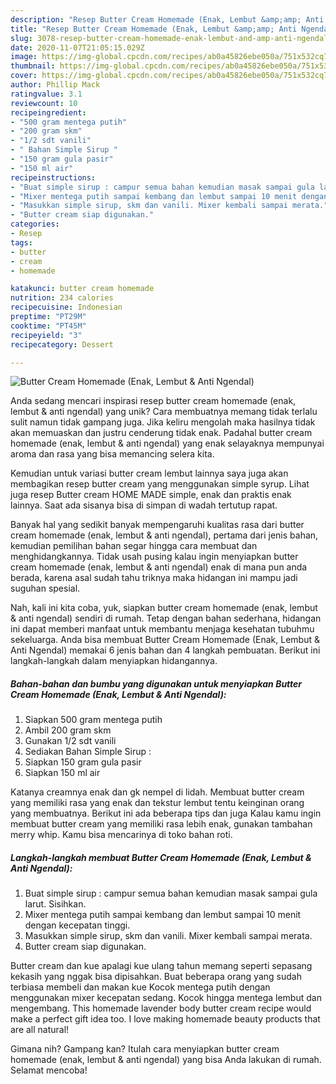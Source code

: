 ```yaml
---
description: "Resep Butter Cream Homemade (Enak, Lembut &amp;amp; Anti Ngendal) yang Sempurna"
title: "Resep Butter Cream Homemade (Enak, Lembut &amp;amp; Anti Ngendal) yang Sempurna"
slug: 3078-resep-butter-cream-homemade-enak-lembut-and-amp-anti-ngendal-yang-sempurna
date: 2020-11-07T21:05:15.029Z
image: https://img-global.cpcdn.com/recipes/ab0a45826ebe050a/751x532cq70/butter-cream-homemade-enak-lembut-anti-ngendal-foto-resep-utama.jpg
thumbnail: https://img-global.cpcdn.com/recipes/ab0a45826ebe050a/751x532cq70/butter-cream-homemade-enak-lembut-anti-ngendal-foto-resep-utama.jpg
cover: https://img-global.cpcdn.com/recipes/ab0a45826ebe050a/751x532cq70/butter-cream-homemade-enak-lembut-anti-ngendal-foto-resep-utama.jpg
author: Phillip Mack
ratingvalue: 3.1
reviewcount: 10
recipeingredient:
- "500 gram mentega putih"
- "200 gram skm"
- "1/2 sdt vanili"
- " Bahan Simple Sirup "
- "150 gram gula pasir"
- "150 ml air"
recipeinstructions:
- "Buat simple sirup : campur semua bahan kemudian masak sampai gula larut. Sisihkan."
- "Mixer mentega putih sampai kembang dan lembut sampai 10 menit dengan kecepatan tinggi."
- "Masukkan simple sirup, skm dan vanili. Mixer kembali sampai merata."
- "Butter cream siap digunakan."
categories:
- Resep
tags:
- butter
- cream
- homemade

katakunci: butter cream homemade 
nutrition: 234 calories
recipecuisine: Indonesian
preptime: "PT29M"
cooktime: "PT45M"
recipeyield: "3"
recipecategory: Dessert

---
```



![Butter Cream Homemade (Enak, Lembut &amp; Anti Ngendal)](https://img-global.cpcdn.com/recipes/ab0a45826ebe050a/751x532cq70/butter-cream-homemade-enak-lembut-anti-ngendal-foto-resep-utama.jpg)

Anda sedang mencari inspirasi resep butter cream homemade (enak, lembut &amp; anti ngendal) yang unik? Cara membuatnya memang tidak terlalu sulit namun tidak gampang juga. Jika keliru mengolah maka hasilnya tidak akan memuaskan dan justru cenderung tidak enak. Padahal butter cream homemade (enak, lembut &amp; anti ngendal) yang enak selayaknya mempunyai aroma dan rasa yang bisa memancing selera kita.

Kemudian untuk variasi butter cream lembut lainnya saya juga akan membagikan resep butter cream yang menggunakan simple syrup. Lihat juga resep Butter cream HOME MADE simple, enak dan praktis enak lainnya. Saat ada sisanya bisa di simpan di wadah tertutup rapat.

Banyak hal yang sedikit banyak mempengaruhi kualitas rasa dari butter cream homemade (enak, lembut &amp; anti ngendal), pertama dari jenis bahan, kemudian pemilihan bahan segar hingga cara membuat dan menghidangkannya. Tidak usah pusing kalau ingin menyiapkan butter cream homemade (enak, lembut &amp; anti ngendal) enak di mana pun anda berada, karena asal sudah tahu triknya maka hidangan ini mampu jadi suguhan spesial.


Nah, kali ini kita coba, yuk, siapkan butter cream homemade (enak, lembut &amp; anti ngendal) sendiri di rumah. Tetap dengan bahan sederhana, hidangan ini dapat memberi manfaat untuk membantu menjaga kesehatan tubuhmu sekeluarga. Anda bisa membuat Butter Cream Homemade (Enak, Lembut &amp; Anti Ngendal) memakai 6 jenis bahan dan 4 langkah pembuatan. Berikut ini langkah-langkah dalam menyiapkan hidangannya.

<!--inarticleads1-->

##### Bahan-bahan dan bumbu yang digunakan untuk menyiapkan Butter Cream Homemade (Enak, Lembut &amp; Anti Ngendal):

1. Siapkan 500 gram mentega putih
1. Ambil 200 gram skm
1. Gunakan 1/2 sdt vanili
1. Sediakan  Bahan Simple Sirup :
1. Siapkan 150 gram gula pasir
1. Siapkan 150 ml air


Katanya creamnya enak dan gk nempel di lidah. Membuat butter cream yang memiliki rasa yang enak dan tekstur lembut tentu keinginan orang yang membuatnya. Berikut ini ada beberapa tips dan juga Kalau kamu ingin membuat butter cream yang memiliki rasa lebih enak, gunakan tambahan merry whip. Kamu bisa mencarinya di toko bahan roti. 

<!--inarticleads2-->

##### Langkah-langkah membuat Butter Cream Homemade (Enak, Lembut &amp; Anti Ngendal):

1. Buat simple sirup : campur semua bahan kemudian masak sampai gula larut. Sisihkan.
1. Mixer mentega putih sampai kembang dan lembut sampai 10 menit dengan kecepatan tinggi.
1. Masukkan simple sirup, skm dan vanili. Mixer kembali sampai merata.
1. Butter cream siap digunakan.


Butter cream dan kue apalagi kue ulang tahun memang seperti sepasang kekasih yang nggak bisa dipisahkan. Buat beberapa orang yang sudah terbiasa membeli dan makan kue Kocok mentega putih dengan menggunakan mixer kecepatan sedang. Kocok hingga mentega lembut dan mengembang. This homemade lavender body butter cream recipe would make a perfect gift idea too. I love making homemade beauty products that are all natural! 

Gimana nih? Gampang kan? Itulah cara menyiapkan butter cream homemade (enak, lembut &amp; anti ngendal) yang bisa Anda lakukan di rumah. Selamat mencoba!
